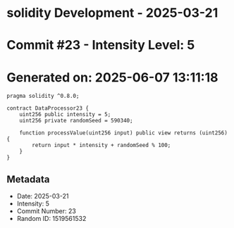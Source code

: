 ﻿# solidity Development - 2025-03-21
# Commit #23 - Intensity Level: 5
# Generated on: 2025-06-07 13:11:18
```solidity
pragma solidity ^0.8.0;

contract DataProcessor23 {
    uint256 public intensity = 5;
    uint256 private randomSeed = 590340;

    function processValue(uint256 input) public view returns (uint256) {
        return input * intensity + randomSeed % 100;
    }
}
```
## Metadata
- Date: 2025-03-21
- Intensity: 5
- Commit Number: 23
- Random ID: 1519561532
